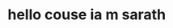 <!--DOCTYPE html-->
<html>
<head>
<title>hello courseera</title>

</head>

<body>
<h1>hello couse ia m sarath</h1>

</body>

</html>
